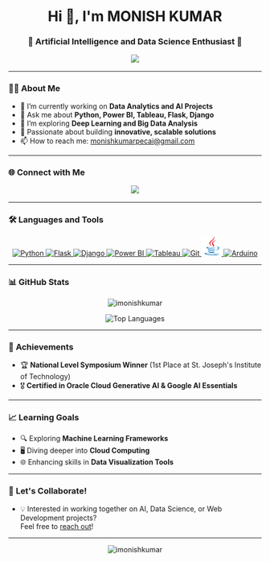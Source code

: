 <h1 align="center">Hi 👋, I'm MONISH KUMAR</h1>
<h3 align="center">🚀 Artificial Intelligence and Data Science Enthusiast 🌟</h3>

<p align="center">
  <img src="https://readme-typing-svg.herokuapp.com?color=%2336BCF7&lines=Data+Analytics+%7C+AI+Projects;Python+%7C+Java+%7C+Flask;Always+Learning+New+Technologies!">
</p>

---

### 🙋‍♂️ **About Me**
- 🔭 I’m currently working on **Data Analytics and AI Projects**  
- 💬 Ask me about **Python, Power BI, Tableau, Flask, Django**  
- 🌱 I’m exploring **Deep Learning and Big Data Analysis**  
- 🎯 Passionate about building **innovative, scalable solutions**  
- 📫 How to reach me: [monishkumarpecai@gmail.com](mailto:monishkumarpecai@gmail.com)  

---

### 🌐 **Connect with Me**
<p align="center">
  <a href="https://linkedin.com/in/monish-kumar-a-38777b1b6" target="_blank">
    <img src="https://img.shields.io/badge/LinkedIn-Monish%20Kumar-blue?style=for-the-badge&logo=linkedin" />
  </a>
</p>

---

### 🛠️ **Languages and Tools**
<p align="center">
  <a href="https://www.python.org/" target="_blank">
    <img src="https://cdn.jsdelivr.net/gh/devicons/devicon/icons/python/python-original.svg" alt="Python" width="40" height="40" />
  </a>
  <a href="https://flask.palletsprojects.com/" target="_blank">
    <img src="https://www.vectorlogo.zone/logos/pocoo_flask/pocoo_flask-icon.svg" alt="Flask" width="40" height="40" />
  </a>
  <a href="https://www.djangoproject.com/" target="_blank">
    <img src="https://www.vectorlogo.zone/logos/djangoproject/djangoproject-icon.svg" alt="Django" width="40" height="40" />
  </a>
  <a href="https://powerbi.microsoft.com/" target="_blank">
    <img src="https://www.vectorlogo.zone/logos/microsoft_powerbi/microsoft_powerbi-icon.svg" alt="Power BI" width="40" height="40" />
  </a>
  <a href="https://www.tableau.com/" target="_blank">
    <img src="https://cdn.worldvectorlogo.com/logos/tableau-software.svg" alt="Tableau" width="40" height="40" />
  </a>
  <a href="https://git-scm.com/" target="_blank">
    <img src="https://www.vectorlogo.zone/logos/git-scm/git-scm-icon.svg" alt="Git" width="40" height="40" />
  </a>
  <a href="https://www.java.com/" target="_blank">
    <img src="https://raw.githubusercontent.com/devicons/devicon/master/icons/java/java-original.svg" alt="Java" width="40" height="40" />
  </a>
  <a href="https://www.arduino.cc/" target="_blank">
    <img src="https://cdn.worldvectorlogo.com/logos/arduino-1.svg" alt="Arduino" width="40" height="40" />
  </a>
</p>

---

### 📊 **GitHub Stats**
<p align="center">
  <img src="https://github-readme-stats.vercel.app/api?username=imonishkumar&show_icons=true&theme=radical&locale=en" alt="imonishkumar" />
</p>

<p align="center">
  <img src="https://github-readme-stats.vercel.app/api/top-langs?username=imonishkumar&show_icons=true&locale=en&layout=compact&theme=radical" alt="Top Languages" />
</p>

---

### 🌟 **Achievements**
- 🏆 **National Level Symposium Winner** (1st Place at St. Joseph's Institute of Technology)  
- 🎖️ **Certified in Oracle Cloud Generative AI & Google AI Essentials**  

---

### 📈 **Learning Goals**
- 🔍 Exploring **Machine Learning Frameworks**  
- 🖥️ Diving deeper into **Cloud Computing**  
- 🌐 Enhancing skills in **Data Visualization Tools**

---

### 🤝 **Let's Collaborate!**
- 💡 Interested in working together on AI, Data Science, or Web Development projects?  
  Feel free to [reach out](mailto:monishkumarpecai@gmail.com)!  

---
<p align="center">
  <img src="https://komarev.com/ghpvc/?username=imonishkumar&label=Profile%20Views&color=0e75b6&style=flat" alt="imonishkumar" />
</p>
